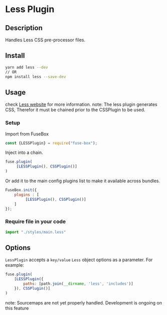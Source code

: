 # Less Plugin

## Description
Handles Less CSS pre-processor files.

## Install

```bash
yarn add less --dev
// OR
npm install less --save-dev
```

## Usage
check [Less website](http://lesscss.org/) for more information.
note: The less plugin generates CSS, Therefor it must be chained prior to the CSSPlugin to be used.

### Setup

Import from FuseBox

```js
const {LESSPlugin} = require("fuse-box");
```

Inject into a chain.

```js
fuse.plugin(
     [LESSPlugin(), CSSPlugin()]
)
```

Or add it to the main config plugins list to make it available across bundles.

```js
FuseBox.init({
    plugins : [
         [LESSPlugin(), CSSPlugin()]
    ]
});
```

### Require file in your code
```js
import "./styles/main.less"
```

## Options

`LessPlugin` accepts a `key/value` `Less` object options as a parameter. For example:

```js
fuse.plugin(
    [LESSPlugin({
        paths: [path.join(__dirname, 'less', 'includes')]
    }), CSSPlugin()]
)
```

note: Sourcemaps are not yet properly handled.  Development is ongoing on this feature